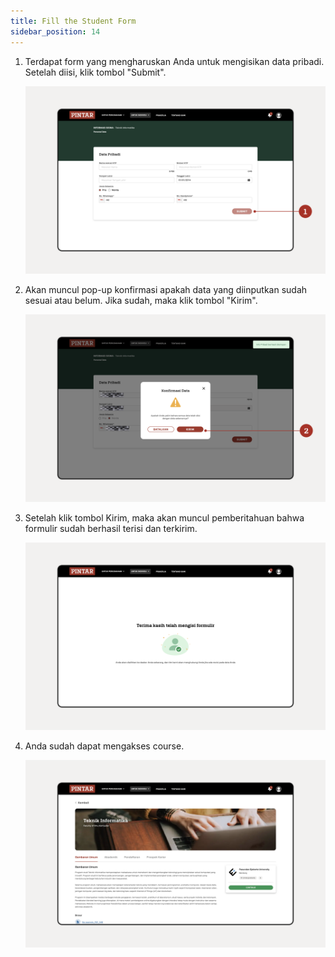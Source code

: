 ```yaml
---
title: Fill the Student Form​
sidebar_position: 14
---
```

1. Terdapat form yang mengharuskan Anda untuk mengisikan data pribadi. Setelah diisi, klik tombol "Submit".

   ![](/img/form-1.png)
2. Akan muncul pop-up konfirmasi apakah data yang diinputkan sudah sesuai atau belum. Jika sudah, maka klik tombol "Kirim".

   ![](/img/form-2.png)
3. Setelah klik tombol Kirim, maka akan muncul pemberitahuan bahwa formulir sudah berhasil terisi dan terkirim.

   ![](/img/form-3.png)
4. Anda sudah dapat mengakses course.

   ![](/img/form-4.png)
